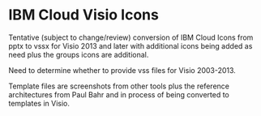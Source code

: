 # IBM Cloud Visio Icons

Tentative (subject to change/review) conversion of IBM Cloud Icons from pptx to vssx for Visio 2013 and later with additional icons being added as need plus the groups icons are additional.  

Need to determine whether to provide vss files for Visio 2003-2013.

Template files are screenshots from other tools plus the reference architectures from Paul Bahr and in process of being converted to templates in Visio.
